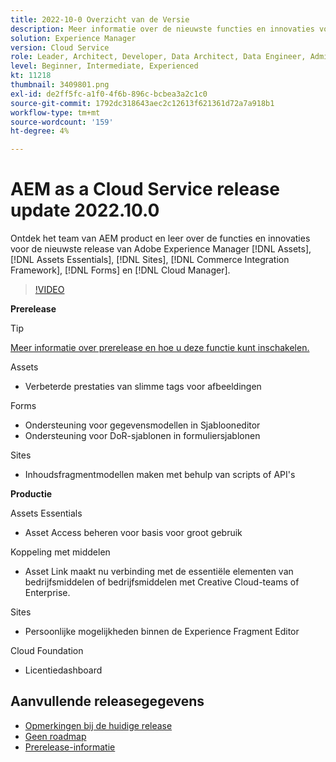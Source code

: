 ```yaml
---
title: 2022-10-0 Overzicht van de Versie
description: Meer informatie over de nieuwste functies en innovaties voor de release 2022-10-0 voor Adobe Experience Manager [!DNL Assets Essentials], [!DNL Sites], [!DNL Screens], [!DNL Forms] en [!DNL Cloud Foundation].
solution: Experience Manager
version: Cloud Service
role: Leader, Architect, Developer, Data Architect, Data Engineer, Admin, User
level: Beginner, Intermediate, Experienced
kt: 11218
thumbnail: 3409801.png
exl-id: de2ff5fc-a1f0-4f6b-896c-bcbea3a2c1c0
source-git-commit: 1792dc318643aec2c12613f621361d72a7a918b1
workflow-type: tm+mt
source-wordcount: '159'
ht-degree: 4%

---
```


# AEM as a Cloud Service release update 2022.10.0

Ontdek het team van AEM product en leer over de functies en innovaties voor de nieuwste release van Adobe Experience Manager [!DNL Assets], [!DNL Assets Essentials], [!DNL Sites], [!DNL Commerce Integration Framework], [!DNL Forms] en [!DNL Cloud Manager].

>[!VIDEO](https://video.tv.adobe.com/v/3409801/?quality=12&learn=on)

**Prerelease**

>[!TIP]
>
>[Meer informatie over prerelease en hoe u deze functie kunt inschakelen.](https://experienceleague.adobe.com/docs/experience-manager-cloud-service/content/release-notes/prerelease.html)

Assets

* Verbeterde prestaties van slimme tags voor afbeeldingen

Forms

* Ondersteuning voor gegevensmodellen in Sjablooneditor
* Ondersteuning voor DoR-sjablonen in formuliersjablonen

Sites

* Inhoudsfragmentmodellen maken met behulp van scripts of API&#39;s

**Productie**

Assets Essentials

* Asset Access beheren voor basis voor groot gebruik

Koppeling met middelen

* Asset Link maakt nu verbinding met de essentiële elementen van bedrijfsmiddelen of bedrijfsmiddelen met Creative Cloud-teams of Enterprise.

Sites

* Persoonlijke mogelijkheden binnen de Experience Fragment Editor

Cloud Foundation

* Licentiedashboard

<!-- Have questions about the release?  Discuss the release in [Experience League Communities](https://adobe.ly/3paYDAo) -->

## Aanvullende releasegegevens

* [Opmerkingen bij de huidige release](https://experienceleague.adobe.com/docs/experience-manager-cloud-service/content/release-notes/home.html)
* [Geen roadmap](https://experienceleague.adobe.com/docs/experience-manager-release-information/aem-release-updates/update-releases-roadmap.html)
* [Prerelease-informatie](https://experienceleague.adobe.com/docs/experience-manager-cloud-service/content/release-notes/prerelease.html)
